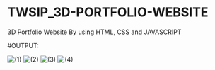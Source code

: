 # TWSIP_3D-PORTFOLIO-WEBSITE
3D Portfolio Website By using HTML, CSS and JAVASCRIPT

#OUTPUT:

![(1)](https://github.com/user-attachments/assets/e43a4568-cbd5-4479-b1b7-2433d15ae88a)
![(2)](https://github.com/user-attachments/assets/33b42a41-b81c-41d3-b092-3b5e3b5d2202)
![(3)](https://github.com/user-attachments/assets/26ea3380-184a-4f93-894a-0c1d1959170e)
![(4)](https://github.com/user-attachments/assets/317ba46d-c204-4b0b-87c5-2765093bea35)
